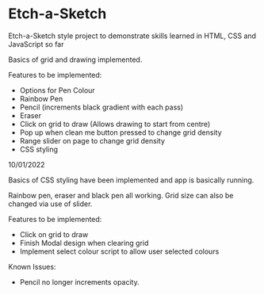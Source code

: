 # Etch-a-Sketch
Etch-a-Sketch style project to demonstrate skills learned in HTML, CSS and JavaScript so far

Basics of grid and drawing implemented.

Features to be implemented:
- Options for Pen Colour
- Rainbow Pen
- Pencil (increments black gradient with each pass)
- Eraser
- Click on grid to draw (Allows drawing to start from centre)
- Pop up when clean me button pressed to change grid density
- Range slider on page to change grid density
- CSS styling

10/01/2022

Basics of CSS styling have been implemented and app is basically running.

Rainbow pen, eraser and black pen all working. Grid size can also be changed via use of slider.

Features to be implemented:

- Click on grid to draw
- Finish Modal design when clearing grid
- Implement select colour script to allow user selected colours

Known Issues:

- Pencil no longer increments opacity.
